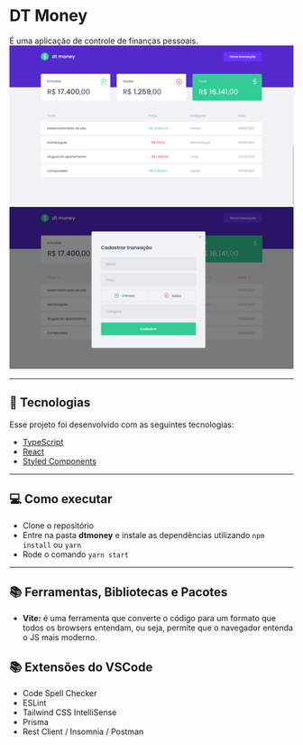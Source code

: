 # DT Money

É uma aplicação de controle de finanças pessoais. 
![Dashboard](./docs/images/dashboard.png)
![Modal](./docs/images/modal.png)

---

## 🚀 Tecnologias

Esse projeto foi desenvolvido com as seguintes tecnologias:

- [TypeScript](https://www.typescriptlang.org/)
- [React](https://reactjs.org)
- [Styled Components](https://styled-components.com/)

---

## 💻 Como executar

- Clone o repositório
- Entre na pasta **dtmoney** e instale as dependências utilizando `npm install` ou `yarn`
- Rode o comando `yarn start`

---

## 📚 Ferramentas, Bibliotecas e Pacotes

- **Vite:** é uma ferramenta que converte o código para um formato que todos os browsers entendam, ou seja, permite que o navegador entenda o JS mais moderno.


## 📚 Extensões do VSCode

- Code Spell Checker
- ESLint
- Tailwind CSS IntelliSense
- Prisma
- Rest Client / Insomnia / Postman